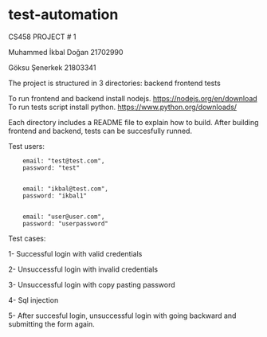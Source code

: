 # test-automation

CS458 PROJECT # 1

Muhammed İkbal Doğan 21702990

Göksu Şenerkek 21803341

The project is structured in 3 directories:
backend
frontend
tests

To run frontend and backend install nodejs. https://nodejs.org/en/download
To run tests script install python. https://www.python.org/downloads/

Each directory includes a README file to explain how to build. After building frontend and backend, tests can be succesfully runned. 

Test users:

        email: "test@test.com",
        password: "test"


        email: "ikbal@test.com",
        password: "ikbal1"


        email: "user@user.com",
        password: "userpassword"
        


Test cases:

1- Successful login with valid credentials

2- Unsuccessful login with invalid credentials

3- Unsuccessful login with copy pasting password

4- Sql injection

5- After succesful login, unsuccessful login with going backward and submitting the form again.

